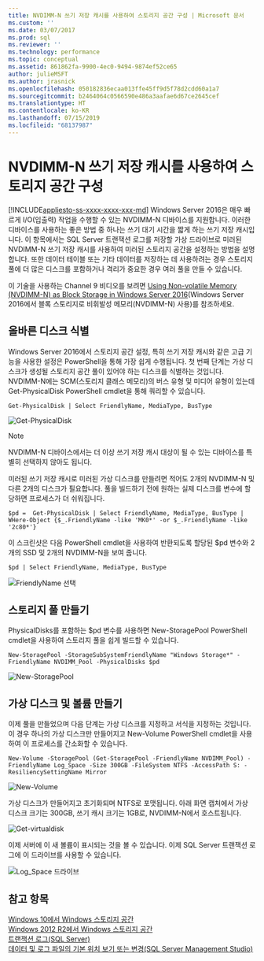 ```yaml
---
title: NVDIMM-N 쓰기 저장 캐시를 사용하여 스토리지 공간 구성 | Microsoft 문서
ms.custom: ''
ms.date: 03/07/2017
ms.prod: sql
ms.reviewer: ''
ms.technology: performance
ms.topic: conceptual
ms.assetid: 861862fa-9900-4ec0-9494-9874ef52ce65
author: julieMSFT
ms.author: jrasnick
ms.openlocfilehash: 050182836ecaa013ffe45ff9d5f78d2cdd60a1a7
ms.sourcegitcommit: b2464064c0566590e486a3aafae6d67ce2645cef
ms.translationtype: HT
ms.contentlocale: ko-KR
ms.lasthandoff: 07/15/2019
ms.locfileid: "68137987"
---
```

# <a name="configuring-storage-spaces-with-a-nvdimm-n-write-back-cache"></a>NVDIMM-N 쓰기 저장 캐시를 사용하여 스토리지 공간 구성
[!INCLUDE[appliesto-ss-xxxx-xxxx-xxx-md](../../includes/appliesto-ss-xxxx-xxxx-xxx-md.md)]
  Windows Server 2016은 매우 빠르게 I/O(입출력) 작업을 수행할 수 있는 NVDIMM-N 디바이스를 지원합니다. 이러한 디바이스를 사용하는 좋은 방법 중 하나는 쓰기 대기 시간을 짧게 하는 쓰기 저장 캐시입니다. 이 항목에서는 SQL Server 트랜잭션 로그를 저장할 가상 드라이브로 미러된 NVDIMM-N 쓰기 저장 캐시를 사용하여 미러된 스토리지 공간을 설정하는 방법을 설명합니다. 또한 데이터 테이블 또는 기타 데이터를 저장하는 데 사용하려는 경우 스토리지 풀에 더 많은 디스크를 포함하거나 격리가 중요한 경우 여러 풀을 만들 수 있습니다.  
  
 이 기술을 사용하는 Channel 9 비디오를 보려면 [Using Non-volatile Memory (NVDIMM-N) as Block Storage in Windows Server 2016](https://channel9.msdn.com/Events/Build/2016/P466)(Windows Server 2016에서 블록 스토리지로 비휘발성 메모리(NVDIMM-N) 사용)를 참조하세요.  
  
## <a name="identifying-the-right-disks"></a>올바른 디스크 식별  
 Windows Server 2016에서 스토리지 공간 설정, 특히 쓰기 저장 캐시와 같은 고급 기능을 사용한 설정은 PowerShell을 통해 가장 쉽게 수행됩니다. 첫 번째 단계는 가상 디스크가 생성될 스토리지 공간 풀이 있어야 하는 디스크를 식별하는 것입니다. NVDIMM-N에는 SCM(스토리지 클래스 메모리)의 버스 유형 및 미디어 유형이 있는데 Get-PhysicalDisk PowerShell cmdlet을 통해 쿼리할 수 있습니다.  
  
```  
Get-PhysicalDisk | Select FriendlyName, MediaType, BusType  
```  
  
 ![Get-PhysicalDisk](../../relational-databases/performance/media/get-physicaldisk.png "Get-PhysicalDisk")  
  
> [!NOTE]  
>  NVDIMM-N 디바이스에서는 더 이상 쓰기 저장 캐시 대상이 될 수 있는 디바이스를 특별히 선택하지 않아도 됩니다.  
  
 미러된 쓰기 저장 캐시로 미러된 가상 디스크를 만들려면 적어도 2개의 NVDIMM-N 및 다른 2개의 디스크가 필요합니다. 풀을 빌드하기 전에 원하는 실제 디스크를 변수에 할당하면 프로세스가 더 쉬워집니다.  
  
```  
$pd =  Get-PhysicalDisk | Select FriendlyName, MediaType, BusType | WHere-Object {$_.FriendlyName -like 'MK0*' -or $_.FriendlyName -like '2c80*'}  
```  
  
 이 스크린샷은 다음 PowerShell cmdlet을 사용하여 반환되도록 할당된 $pd 변수와 2개의 SSD 및 2개의 NVDIMM-N을 보여 줍니다.  
  
```  
$pd | Select FriendlyName, MediaType, BusType  
```  
  
 ![FriendlyName 선택](../../relational-databases/performance/media/select-friendlyname.png "FriendlyName 선택")  
  
## <a name="creating-the-storage-pool"></a>스토리지 풀 만들기  
 PhysicalDisks를 포함하는 $pd 변수를 사용하면 New-StoragePool PowerShell cmdlet을 사용하여 스토리지 풀을 쉽게 빌드할 수 있습니다.  
  
```  
New-StoragePool -StorageSubSystemFriendlyName "Windows Storage*" -FriendlyName NVDIMM_Pool -PhysicalDisks $pd  
```  
  
 ![New-StoragePool](../../relational-databases/performance/media/new-storagepool.png "New-StoragePool")  
  
## <a name="creating-the-virtual-disk-and-volume"></a>가상 디스크 및 볼륨 만들기  
 이제 풀을 만들었으며 다음 단계는 가상 디스크를 지정하고 서식을 지정하는 것입니다. 이 경우 하나의 가상 디스크만 만들어지고 New-Volume PowerShell cmdlet을 사용하여 이 프로세스를 간소화할 수 있습니다.  
  
```  
New-Volume -StoragePool (Get-StoragePool -FriendlyName NVDIMM_Pool) -FriendlyName Log_Space -Size 300GB -FileSystem NTFS -AccessPath S: -ResiliencySettingName Mirror  
```  
  
 ![New-Volume](../../relational-databases/performance/media/new-volume.png "New-Volume")  
  
 가상 디스크가 만들어지고 초기화되며 NTFS로 포맷됩니다. 아래 화면 캡처에서 가상 디스크 크기는 300GB, 쓰기 캐시 크기는 1GB로, NVDIMM-N에서 호스트됩니다.  
  
 ![Get-virtualdisk](../../relational-databases/performance/media/get-virtualdisk.png "Get-virtualdisk")  
  
 이제 서버에 이 새 볼륨이 표시되는 것을 볼 수 있습니다. 이제 SQL Server 트랜잭션 로그에 이 드라이브를 사용할 수 있습니다.  
  
 ![Log_Space 드라이브](../../relational-databases/performance/media/log-space-drive.png "Log_Space 드라이브")  
  
## <a name="see-also"></a>참고 항목  
 [Windows 10에서 Windows 스토리지 공간](https://windows.microsoft.com/windows-10/storage-spaces-windows-10)   
 [Windows 2012 R2에서 Windows 스토리지 공간](https://technet.microsoft.com/library/hh831739.aspx)   
 [트랜잭션 로그&#40;SQL Server&#41;](../../relational-databases/logs/the-transaction-log-sql-server.md)   
 [데이터 및 로그 파일의 기본 위치 보기 또는 변경&#40;SQL Server Management Studio&#41;](../../database-engine/configure-windows/view-or-change-the-default-locations-for-data-and-log-files.md)  
  
  
